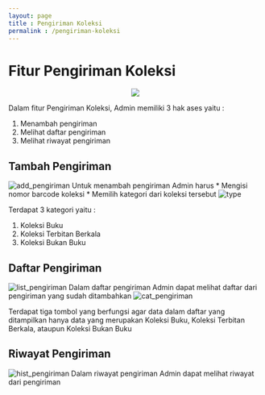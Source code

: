 ```yaml
---
layout: page
title : Pengiriman Koleksi
permalink : /pengiriman-koleksi
---
```

# Fitur Pengiriman Koleksi
<center><img src="/assets/img/pengirimanKoleksi.png" /></center>

Dalam fitur Pengiriman Koleksi, Admin memiliki 3 hak ases yaitu :
1. Menambah pengiriman
2. Melihat daftar pengiriman
3. Melihat riwayat pengiriman

## Tambah Pengiriman
<img src="assets/img/pengirimanKoleksi_bar.png" alt="add_pengiriman" />
Untuk menambah pengiriman Admin harus
* Mengisi nomor barcode koleksi
* Memilih kategori dari koleksi tersebut

<img src="assets/img/pengirimanKoleksi_type.png" alt="type" />

Terdapat 3 kategori yaitu :
1. Koleksi Buku
2. Koleksi Terbitan Berkala
3. Koleksi Bukan Buku

## Daftar Pengiriman
<img src="assets/img/daftarPengiriman.png" alt="list_pengiriman" />
Dalam daftar pengiriman Admin dapat melihat daftar dari pengiriman yang sudah ditambahkan

<img src="assets/img/daftarPengiriman_filter.png" alt="cat_pengiriman" />

Terdapat tiga tombol yang berfungsi agar data dalam daftar yang ditampilkan hanya data yang merupakan Koleksi Buku, Koleksi Terbitan Berkala, ataupun Koleksi Bukan Buku

## Riwayat Pengiriman
<img src="assets/img/riwayatPengiriman.png" alt="hist_pengiriman" />
Dalam riwayat pengiriman Admin dapat melihat riwayat dari pengiriman